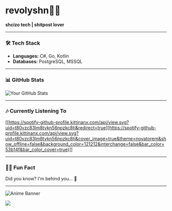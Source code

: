 #  revolyshn🌸🐍


**shcizo tech | shitpost lover**

---

### 🛠️ **Tech Stack**

- **Languages:** C#, Go, Kotlin
- **Databases:** PostgreSQL, MSSQL

---

### 📊 **GitHub Stats**

![Your GitHub Stats](https://github-readme-stats.vercel.app/api?username=Revolyshn&show_icons=true&theme=radical)

---

### 🎶 **Currently Listening To**

[[https://spotify-github-profile.kittinanx.com/api/view.svg?uid=t80vzc83lm8tvkn56npzkc8tj&redirect=true][https://spotify-github-profile.kittinanx.com/api/view.svg?uid=t80vzc83lm8tvkn56npzkc8tj&cover_image=true&theme=novatorem&show_offline=false&background_color=121212&interchange=false&bar_color=53b14f&bar_color_cover=true)]]


---

### 🐱‍💻 **Fun Fact**

Did you know? I'm behind you... 👀

---

![Anime Banner](https://i.pinimg.com/736x/08/d6/78/08d67875272ab02254c9930e04d51888.jpg)


<img src="https://count.getloli.com/get/@Revolyshn?theme=rule34"/>

